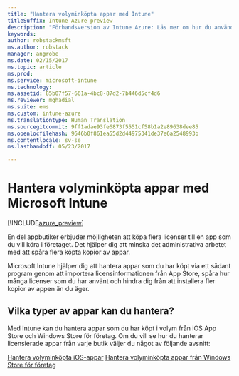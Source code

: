 ```yaml
---
title: "Hantera volyminköpta appar med Intune"
titleSuffix: Intune Azure preview
description: "Förhandsversion av Intune Azure: Läs mer om hur du använder Intune för att hantera och övervaka din användning av volyminköpta appar från butiker."
keywords: 
author: robstackmsft
ms.author: robstack
manager: angrobe
ms.date: 02/15/2017
ms.topic: article
ms.prod: 
ms.service: microsoft-intune
ms.technology: 
ms.assetid: 85b07f57-661a-4bc8-87d2-7b446d5cf4d6
ms.reviewer: mghadial
ms.suite: ems
ms.custom: intune-azure
ms.translationtype: Human Translation
ms.sourcegitcommit: 9ff1adae93fe6873f5551cf58b1a2e89638dee85
ms.openlocfilehash: 9646b0f861ea55d2d44975341de37e6a2548993b
ms.contentlocale: sv-se
ms.lasthandoff: 05/23/2017

---
```


# <a name="manage-volume-purchased-apps-with-micrsoft-intune"></a>Hantera volyminköpta appar med Microsoft Intune

[!INCLUDE[azure_preview](./includes/azure_preview.md)]

En del appbutiker erbjuder möjligheten att köpa flera licenser till en app som du vill köra i företaget. Det hjälper dig att minska det administrativa arbetet med att spåra flera köpta kopior av appar.

Microsoft Intune hjälper dig att hantera appar som du har köpt via ett sådant program genom att importera licensinformationen från App Store, spåra hur många licenser som du har använt och hindra dig från att installera fler kopior av appen än du äger.

## <a name="which-types-of-apps-can-you-manage"></a>Vilka typer av appar kan du hantera?

Med Intune kan du hantera appar som du har köpt i volym från iOS App Store och Windows Store för företag. Om du vill se hur du hanterar licensierade appar från varje butik väljer du något av följande avsnitt:

[Hantera volyminköpta iOS-appar](vpp-apps-ios.md)
[Hantera volyminköpta appar från Windows Store för företag](windows-store-for-business.md)

